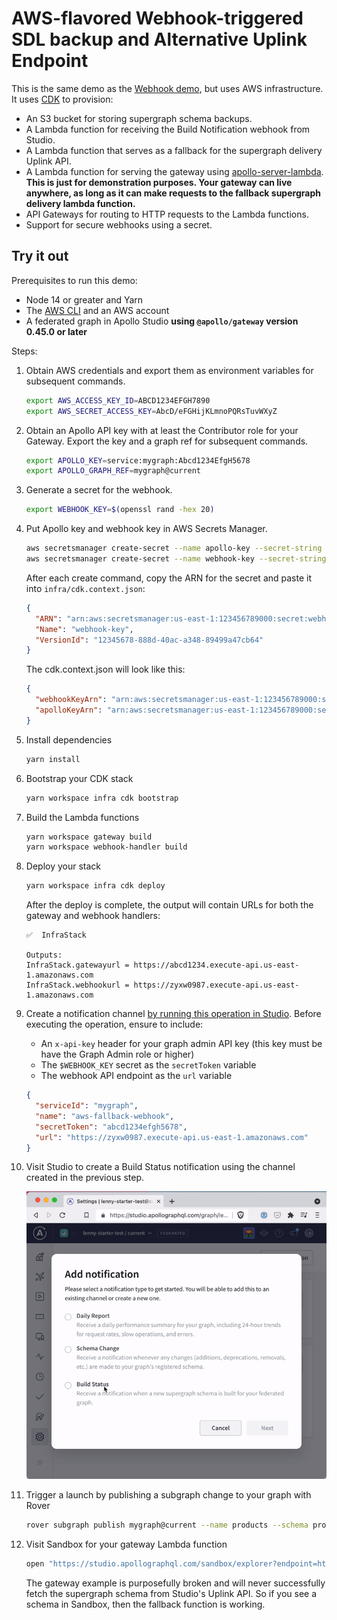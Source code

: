 # AWS-flavored Webhook-triggered SDL backup and Alternative Uplink Endpoint

This is the same demo as the [Webhook demo](../webhook), but uses AWS
infrastructure. It uses [CDK](https://docs.aws.amazon.com/cdk/index.html) to provision:

- An S3 bucket for storing supergraph schema backups.
- A Lambda function for receiving the Build Notification webhook from Studio.
- A Lambda function that serves as a fallback for the supergraph delivery Uplink API.
- A Lambda function for serving the gateway using [apollo-server-lambda](https://www.npmjs.com/package/apollo-server-lambda). **This is just for demonstration purposes. Your gateway can live anywhere, as long as it can make requests to the fallback supergraph delivery lambda function.**
- API Gateways for routing to HTTP requests to the Lambda functions.
- Support for secure webhooks using a secret.

## Try it out

Prerequisites to run this demo:

- Node 14 or greater and Yarn
- The [AWS CLI](https://docs.aws.amazon.com/cli/latest/userguide/getting-started-install.html) and an AWS account
- A federated graph in Apollo Studio **using `@apollo/gateway` version 0.45.0 or later**

Steps:

1. Obtain AWS credentials and export them as environment variables for
   subsequent commands.

   ```sh
   export AWS_ACCESS_KEY_ID=ABCD1234EFGH7890
   export AWS_SECRET_ACCESS_KEY=AbcD/eFGHijKLmnoPQRsTuvWXyZ
   ```

2. Obtain an Apollo API key with at least the Contributor role for your Gateway.
   Export the key and a graph ref for subsequent commands.

   ```sh
   export APOLLO_KEY=service:mygraph:Abcd1234EfgH5678
   export APOLLO_GRAPH_REF=mygraph@current
   ```

3. Generate a secret for the webhook.

   ```sh
   export WEBHOOK_KEY=$(openssl rand -hex 20)
   ```

4. Put Apollo key and webhook key in AWS Secrets Manager.

   ```sh
   aws secretsmanager create-secret --name apollo-key --secret-string $APOLLO_KEY
   aws secretsmanager create-secret --name webhook-key --secret-string $WEBHOOK_KEY
   ```

   After each create command, copy the ARN for the secret and paste it into `infra/cdk.context.json`:

   ```json
   {
     "ARN": "arn:aws:secretsmanager:us-east-1:123456789000:secret:webhook-key-123456",
     "Name": "webhook-key",
     "VersionId": "12345678-888d-40ac-a348-89499a47cb64"
   }
   ```

   The cdk.context.json will look like this:

   ```json
   {
     "webhookKeyArn": "arn:aws:secretsmanager:us-east-1:123456789000:secret:webhook-key-123456",
     "apolloKeyArn": "arn:aws:secretsmanager:us-east-1:123456789000:secret:apollo-key-123456"
   }
   ```

5. Install dependencies

   ```sh
   yarn install
   ```

6. Bootstrap your CDK stack

   ```sh
   yarn workspace infra cdk bootstrap
   ```

7. Build the Lambda functions

   ```sh
   yarn workspace gateway build
   yarn workspace webhook-handler build
   ```

8. Deploy your stack

   ```sh
   yarn workspace infra cdk deploy
   ```

   After the deploy is complete, the output will contain URLs for both the
   gateway and webhook handlers:

   ```
   ✅  InfraStack

   Outputs:
   InfraStack.gatewayurl = https://abcd1234.execute-api.us-east-1.amazonaws.com
   InfraStack.webhookurl = https://zyxw0987.execute-api.us-east-1.amazonaws.com
   ```

9. Create a notification channel [by running this operation in Studio][channelop].
   Before executing the operation, ensure to include:

   - An `x-api-key` header for your graph admin API key (this key must be have
     the Graph Admin role or higher)
   - The `$WEBHOOK_KEY` secret as the `secretToken` variable
   - The webhook API endpoint as the `url` variable

   ```json
   {
     "serviceId": "mygraph",
     "name": "aws-fallback-webhook",
     "secretToken": "abcd1234efgh5678",
     "url": "https://zyxw0987.execute-api.us-east-1.amazonaws.com"
   }
   ```

10. Visit Studio to create a Build Status notification using the channel created
    in the previous step.

    ![screen recording: creating a build status notification](./build-notification.gif)

11. Trigger a launch by publishing a subgraph change to your graph with Rover

    ```sh
    rover subgraph publish mygraph@current --name products --schema products.graphql
    ```

12. Visit Sandbox for your gateway Lambda function

    ```sh
    open "https://studio.apollographql.com/sandbox/explorer?endpoint=https://abcd1234.execute-api.us-east-1.amazonaws.com/"
    ```

    The gateway example is purposefully broken and will never successfully fetch
    the supergraph schema from Studio's Uplink API. So if you see a schema in
    Sandbox, then the fallback function is working.

[channelop]: https://studio.apollographql.com/sandbox/explorer?endpoint=https%3A%2F%2Fgraphql.api.apollographql.com%2Fapi%2Fgraphql&explorerURLState=N4IgJg9gxgrgtgUwHYBcQC4RxighigSwiQAIBJJAZwQCcUBhAC1ySQQBsB1AlRgZQRQaCFAAoAOqRIASajQBuBKAjJh05ACIBCSSRlJcidXxQ0CSAOZaANLpnUhIgCoQA1smOnzV21Okwadk8zSx0kAEoSYDs5RWVRAjV7WjiVMEjoqT0YAAc5BmZWDlEAdwQAI0YINyYWNiCogyN9QwRrEgdhFBd3JHVZQS6e5HaAhv9AgF8Muz09RNm5poRFybs1pEmQaxB5XDNccvYESgwQTL1xEFilNKv1K4BGK99LkGX7kivcEsoAWgAZrh2OxyrgoK4-mVKtVXC87FdOs43MhPld4VIrmM0SB0ZsQJMgA
